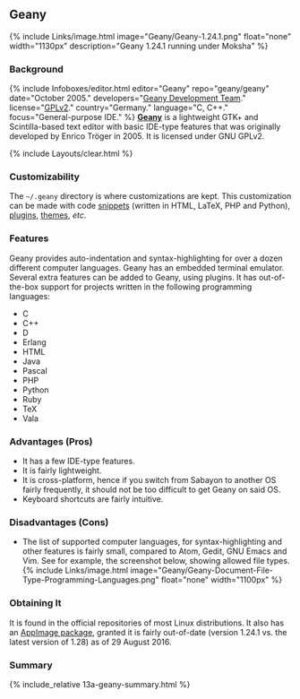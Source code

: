 ## Geany
{% include Links/image.html image="Geany/Geany-1.24.1.png" float="none" width="1130px" description="Geany 1.24.1 running under Moksha" %}

### Background
{% include Infoboxes/editor.html editor="Geany" repo="geany/geany" date="October 2005." developers="<a href='https://github.com/geany/geany/graphs/contributors' link='_blank'>Geany Development Team</a>." license="<a href='https://github.com/geany/geany/blob/master/COPYING' link='_blank'>GPLv2</a>." country="Germany." language="C, C++." focus="General-purpose IDE." %}
[**Geany**](http://geany.org/) is a lightweight GTK+ and Scintilla-based text editor with basic IDE-type features that was originally developed by Enrico Tr&ouml;ger in 2005. It is licensed under GNU GPLv2.

{% include Layouts/clear.html %}<br/>

### Customizability
The `~/.geany` directory is where customizations are kept. This customization can be made with code [snippets](http://www.geany.org/Download/Extras) (written in HTML, LaTeX, PHP and Python), [plugins](http://www.geany.org/Support/Plugins), [themes](https://github.com/geany/geany-themes/), *etc*.

### Features
Geany provides auto-indentation and syntax-highlighting for over a dozen different computer languages. Geany has an embedded terminal emulator. Several extra features can be added to Geany, using plugins. It has out-of-the-box support for projects written in the following programming languages:

* C
* C++
* D
* Erlang
* HTML
* Java
* Pascal
* PHP
* Python
* Ruby
* TeX
* Vala

### Advantages (Pros)
* It has a few IDE-type features.
* It is fairly lightweight.
* It is cross-platform, hence if you switch from Sabayon to another OS fairly frequently, it should not be too difficult to get Geany on said OS.
* Keyboard shortcuts are fairly intuitive.

### Disadvantages (Cons)
* The list of supported computer languages, for syntax-highlighting and other features is fairly small, compared to Atom, Gedit, GNU Emacs and Vim. See for example, the screenshot below, showing allowed file types.
{% include Links/image.html image="Geany/Geany-Document-File-Type-Programming-Languages.png" float="none" width="1100px" %}

### Obtaining It
It is found in the official repositories of most Linux distributions. It also has an [AppImage package](https://bintray.com/probono/AppImages/Geany#files), granted it is fairly out-of-date (version 1.24.1 vs. the latest version of 1.28) as of 29 August 2016.

### Summary
{% include_relative 13a-geany-summary.html %}
